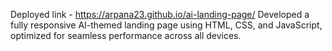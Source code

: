 Deployed link - https://arpana23.github.io/ai-landing-page/
Developed a fully responsive AI-themed landing page using HTML, CSS, and JavaScript, optimized for seamless performance across all devices.
